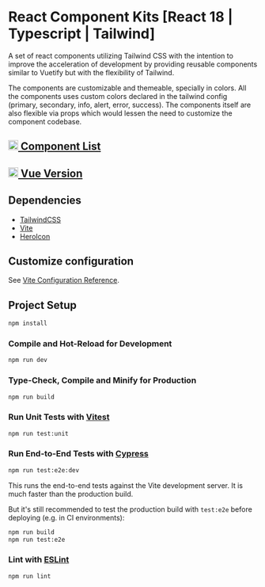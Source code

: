 # React Component Kits [React 18 | Typescript | Tailwind]

A set of react components utilizing Tailwind CSS with the intention to improve the acceleration of development by providing reusable components similar to Vuetify but with the flexibility of Tailwind.

The components are customizable and themeable, specially in colors. All the components uses custom colors declared in the tailwind config (primary, secondary, info, alert, error, success). The components itself are also flexible via props which would lessen the need to customize the component codebase.

## [<img width="20" src="https://www.netlify.com/v3/img/components/logomark-dark.png" alt="Netlify logo"> Component List ](https://component-kits-react18.netlify.app/)
<!-- ## [<img width="20" src="https://www.netlify.com/v3/img/components/logomark-dark.png" alt="Netlify logo"> Demo ](https://component-kits-react18.netlify.app/login) -->
## [<img width="20" src="https://cdn-icons-png.flaticon.com/512/25/25231.png" alt="GitHub Logo"> Vue Version ](https://github.com/castillolianrobin/vue-vite-component-kits/)


## Dependencies 

- [TailwindCSS](https://tailwindcss.com/)
- [Vite](https://vitejs.dev/)
- [HeroIcon](https://heroicons.com/)

## Customize configuration

See [Vite Configuration Reference](https://vitejs.dev/config/).

## Project Setup

```sh
npm install
```

### Compile and Hot-Reload for Development

```sh
npm run dev
```

### Type-Check, Compile and Minify for Production

```sh
npm run build
```

### Run Unit Tests with [Vitest](https://vitest.dev/)

```sh
npm run test:unit
```

### Run End-to-End Tests with [Cypress](https://www.cypress.io/)

```sh
npm run test:e2e:dev
```

This runs the end-to-end tests against the Vite development server.
It is much faster than the production build.

But it's still recommended to test the production build with `test:e2e` before deploying (e.g. in CI environments):

```sh
npm run build
npm run test:e2e
```

### Lint with [ESLint](https://eslint.org/)

```sh
npm run lint
```
